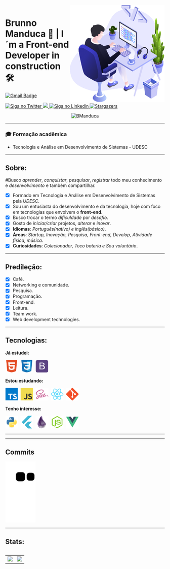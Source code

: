 <img align="right" src="https://github.com/BManduca/BManduca/blob/main/imagens/user.png?raw=true" width="300"/>

<h1> 
  Brunno Manduca 👋  |  I´m a Front-end Developer in construction 🛠
</h1>


[![Gmail Badge](https://img.shields.io/badge/-Gmail-c14438?style=flat-square&logo=Gmail&logoColor=white&link=mailto:brunnomanducarfe@gmail.com)](brunnomanducarfe@gmail.com)

<p>
  <a href="https://twitter.com/BrunnoPrr">
    <img alt="Siga no Twitter" src="https://img.shields.io/badge/-Twitter-1ca0f1?style=flat-square&labelColor=1ca0f1&logo=twitter&logoColor=white&link=https://twitter.com/BrunnoPrr">
  </a>

   <a href="https://instagram.com/brunnomanduca" alt="Instagram">
    <img src="https://img.shields.io/badge/-Instagram-DF0174?style=flat-square&labelColor=DF0174&logo=instagram&logoColor=white&link=https://instagram.com/brunnomanduca"/>   </a>

  <a href="https://www.linkedin.com/in/brunno-manduca-b97080118/">
    <img alt="Siga no Linkedin" src="https://img.shields.io/badge/-LinkedIn-blue?style=flat-square&logo=Linkedin&logoColor=white&link=https://www.linkedin.com/in/brunno-manduca-b97080118/">
  </a>

  <a href="https://app.rocketseat.com.br/me/brunno-manduca-1567308643">
    <img alt="Stargazers" src="https://img.shields.io/badge/Blog-Rocketseat-%237159c1?style=flat&logo=ghost">
  </a>  
  
</p>
  

<p align="center"> <img src="https://komarev.com/ghpvc/?username=BManduca" alt="BManduca" /> </p>



---

### :mortar_board: Formação acadêmica
  - Tecnologia e Análise em Desenvolvimento de Sistemas - UDESC

---

 <h2> Sobre: </h2>

 #Busco *aprender*, *conquistar*, *pesquisar*, *registrar* todo meu conhecimento e *desenvolvimento* e também compartilhar.

- [x] Formado em Tecnologia e Análise em Desenvolvimento de Sistemas pela *UDESC*.
- [x] Sou um entusiasta do desenvolvimento e da tecnologia, hoje com foco em tecnologias que envolvem o **front-end**.
- [x] Busco trocar o termo *dificuldade* por *desafio*.
- [x] Gosto de *iniciar/criar* projetos, *alterar* e *inovar*.
- [x] **Idiomas**: *Português(nativo) e inglês(básico)*.
- [x] **Áreas**: *Startup, Inovação, Pesquisa, Front-end, Develop, Atividade física, música*.
- [x] **Curiosidades**: *Colecionador, Toco bateria e Sou voluntário*.

---

<h2> Predileção: </h2>

- [x] Café.
- [x] Networking e comunidade.
- [x] Pesquisa.
- [x] Programação.
- [x] Front-end.
- [x] Leitura.
- [x] Team work.
- [X] Web development technologies.

---

<h2>Tecnologias: </h2>

**Já estudei:**
<p align="left">
  <!-- HTML5 Icon -->
  <img src="https://github.com/devicons/devicon/blob/master/icons/html5/html5-plain.svg" alt="HTML5" width="40" height="40">&nbsp;
  <!-- CSS3 Icon -->
  <img src="https://github.com/devicons/devicon/blob/master/icons/css3/css3-original.svg" alt="CSS3" width="40" height="40">&nbsp;
  <!-- Bootstrap -->
  <img src="https://github.com/devicons/devicon/blob/master/icons/bootstrap/bootstrap-plain.svg" alt="Bootstrap" width="40" height="40">&nbsp;
</p>

**Estou estudando:**
<p align="left">
  <!-- TS Icon -->
  <img src="https://github.com/devicons/devicon/blob/master/icons/typescript/typescript-original.svg" alt="Typescript" width="40" height="40">&nbsp;
  <!-- JS Icon -->
  <img src="https://github.com/devicons/devicon/blob/master/icons/javascript/javascript-original.svg" alt="Javascript" width="40" height="40">&nbsp;
  <!-- Sass Icon -->
  <img src="https://github.com/devicons/devicon/blob/master/icons/sass/sass-original.svg" alt="Sass" width="40" height="40">&nbsp;
  <!-- React Icon -->
  <img src="https://github.com/devicons/devicon/blob/master/icons/react/react-original.svg" alt="React" width="40" height="40">&nbsp;
  <!-- Git Icon -->
  <img src="https://github.com/devicons/devicon/blob/master/icons/git/git-original.svg" alt="Git" width="40" height="40">&nbsp;
</p>

**Tenho interesse:**
<p align="left">
  <!-- Python Icon -->
  <img src="https://github.com/devicons/devicon/blob/master/icons/python/python-original.svg" alt="Python" width="40" height="40">&nbsp;
  <!-- Flutter Icon -->
  <img src="https://github.com/devicons/devicon/blob/master/icons/flutter/flutter-plain.svg" alt="Flutter" width="40" height="40">&nbsp;
  <!-- Elixir Icon -->
  <img src="https://github.com/devicons/devicon/blob/master/icons/elixir/elixir-original.svg" alt="Elixir" width="40" height="40">&nbsp;
  <!-- NodeJS icon -->
  <img src="https://github.com/devicons/devicon/blob/master/icons/nodejs/nodejs-original.svg" alt="NodeJS" width="40" height="40">&nbsp;
  <!-- VueJS icon -->
  <img src="https://github.com/devicons/devicon/blob/master/icons/vuejs/vuejs-original.svg" alt="VueJS" width="40" height="40">&nbsp;
</p>

---

<!-- <p align="left"><img src="https://github.com/devicons/devicon/blob/master/icons/react/react-original-wordmark.svg" alt="react" width="20" height="20"/></p>
<img src="https://devicons.github.io/devicon/devicon.git/icons/html5/html5-original-wordmark.svg" alt="html5" width="20" height="20"/> 
<img src="https://devicons.github.io/devicon/devicon.git/icons/javascript/javascript-original.svg" alt="javascript" width="20" height="20"/>
<img src="https://devicons.github.io/devicon/devicon.git/icons/typescript/typescript-original.svg" alt="typescript" width="20" height="20"/>
<img src="https://devicons.github.io/devicon/devicon.git/icons/mongodb/mongodb-original-wordmark.svg" alt="mongodb" width="20" height="20"/>
<img src="https://devicons.github.io/devicon/devicon.git/icons/mysql/mysql-original-wordmark.svg" alt="mysql" width="20" height="20"/> 
<img src="https://devicons.github.io/devicon/devicon.git/icons/nodejs/nodejs-original-wordmark.svg" alt="nodejs" width="20" height="20"/>

<div align="center">  
  <h2>Networking: </h2>
  
  <a href="https://instagram.com/brunnomanduca" target="_blank"><img src="https://img.icons8.com/fluent/64/000000/instagram-new.png" target="_blank"></a>
  <a href="https://twitter.com/BrunnoPrr" target="_blank"><img src="https://img.icons8.com/color/64/000000/twitter--v1.png" target="_blank"></a>
  <a href = "mailto:brunnomanducarfe@gmail.com"><img src="https://img.icons8.com/fluent/64/000000/gmail.png" target="_blank"></a>
  <a href="https://www.linkedin.com/in/brunno-manduca-b97080118/" target="_blank"><img src="https://img.icons8.com/fluent/64/000000/linkedin.png" target="_blank"></a>
  <a href="https://app.rocketseat.com.br/me/brunno-manduca-1567308643" target="_blank"><img src="https://img.icons8.com/nolan/64/launchpad.png" target="_blank"></a>
</div>

<p align="center" href="https://github.com/BManduca">
  <img height="180em" src="https://github-readme-stats.vercel.app/api?username=BManduca&count_private=true&theme=radical&show_icons=true" />
  <img height="180em" src="https://github-readme-stats.vercel.app/api/top-langs/?username=BManduca&theme=radical&layout=compact" />
</p>

-->

---

<h2> Commits </h2>

![Snake animation](https://github.com/BManduca/BManduca/blob/output/github-contribution-grid-snake.svg)

---

<h2>Stats:</h2>

<p align="center">
<table align='left'>
  <row>
    <td>
     <!-- Card -->
      <img height='172' src='https://github-readme-stats.vercel.app/api/top-langs/?username=BManduca&layout=compact&theme=dark'>
    </td>
    <td>
      <img height='172' src='https://github-readme-stats.vercel.app/api?username=BManduca&show_icons=true&theme=dark'>
    </td>
  </row>
</table>
</p>
